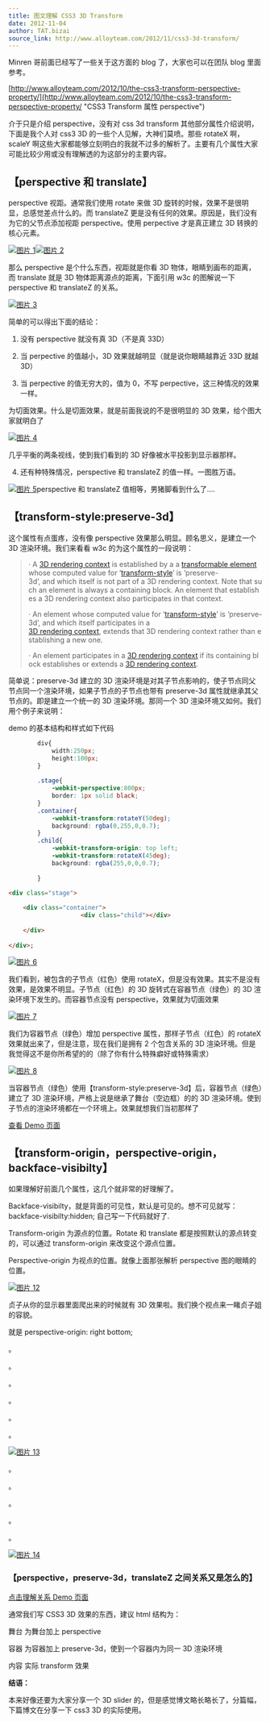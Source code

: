 ```yaml
---
title: 图文理解 CSS3 3D Transform
date: 2012-11-04
author: TAT.bizai
source_link: http://www.alloyteam.com/2012/11/css3-3d-transform/
---
```


<!-- {% raw %} - for jekyll -->

Minren 哥前面已经写了一些关于这方面的 blog 了，大家也可以在团队 blog 里面参考。

[http://www.alloyteam.com/2012/10/the-css3-transform-perspective-property/](http://www.alloyteam.com/2012/10/the-css3-transform-perspective-property/ "CSS3 Transform 属性 perspective")

介于只是介绍 perspective，没有对 css 3d transform 其他部分属性介绍说明，下面是我个人对 css3 3D 的一些个人见解，大神们莫喷。那些 rotateX 啊，scaleY 啊这些大家都能够立刻明白的我就不过多的解析了。主要有几个属性大家可能比较少用或没有理解透的为这部分的主要内容。

## **【perspective 和 translate】**

perspective 视距。通常我们使用 rotate 来做 3D 旋转的时候，效果不是很明显，总感觉差点什么的。而 translateZ 更是没有任何的效果。原因是，我们没有为它的父节点添加视距 perspective。使用 perpective 才是真正建立 3D 转换的核心元素。

[![](http://www.alloyteam.com/wp-content/uploads/2012/11/图片1.png "图片 1")](http://www.alloyteam.com/wp-content/uploads/2012/11/图片1.png)[![](http://www.alloyteam.com/wp-content/uploads/2012/11/图片2.png "图片 2")](http://www.alloyteam.com/wp-content/uploads/2012/11/图片2.png)

那么 perspective 是个什么东西，视距就是你看 3D 物体，眼睛到画布的距离，而 translate 就是 3D 物体距离源点的距离，下面引用 w3c 的图解说一下 perspective 和 translateZ 的关系。

[![](http://www.alloyteam.com/wp-content/uploads/2012/11/图片3.png "图片 3")](http://www.alloyteam.com/wp-content/uploads/2012/11/图片3.png)

简单的可以得出下面的结论：

1. 没有 perspective 就没有真 3D（不是真 33D）

2. 当 perpective 的值越小，3D 效果就越明显（就是说你眼睛越靠近 33D 就越 3D）

3. 当 perpective 的值无穷大的，值为 0，不写 perpective，这三种情况的效果一样。

为切面效果。什么是切面效果，就是前面我说的不是很明显的 3D 效果，给个图大家就明白了

[![](http://www.alloyteam.com/wp-content/uploads/2012/11/图片4.png "图片 4")](http://www.alloyteam.com/wp-content/uploads/2012/11/图片4.png)

几乎平衡的两条视线，使到我们看到的 3D 好像被水平投影到显示器那样。

4. 还有种特殊情况，perspective 和 translateZ 的值一样。一图胜万语。

[![](http://www.alloyteam.com/wp-content/uploads/2012/11/图片5.png "图片 5")](http://www.alloyteam.com/wp-content/uploads/2012/11/图片5.png)perspective 和 translateZ 值相等，男猪脚看到什么了....

## 【transform-style:preserve-3d】

这个属性有点蛋疼，没有像 perspective 效果那么明显。顾名思义，是建立一个 3D 渲染环境。我们来看看 w3c 的为这个属性的一段说明：

> · A [3D rendering context](http://www.w3.org/TR/css3-transforms/#d-rendering-context) is established by a a [transformable element](http://www.w3.org/TR/css3-transforms/#transformable-element) whose computed value for ‘[transform-style](http://www.w3.org/TR/css3-transforms/#transform-style)’ is ‘preserve-3d’, and which itself is not part of a 3D rendering context. Note that such an element is always a containing block. An element that establishes a 3D rendering context also participates in that context.
>
> · An element whose computed value for ‘[transform-style](http://www.w3.org/TR/css3-transforms/#transform-style)’ is ‘preserve-3d’, and which itself participates in a [3D rendering context](http://www.w3.org/TR/css3-transforms/#d-rendering-context), extends that 3D rendering context rather than establishing a new one.
>
> · An element participates in a [3D rendering context](http://www.w3.org/TR/css3-transforms/#d-rendering-context) if its containing block establishes or extends a [3D rendering context](http://www.w3.org/TR/css3-transforms/#d-rendering-context).

简单说：preserve-3d 建立的 3D 渲染环境是对其子节点影响的，使子节点同父节点同一个渲染环境，如果子节点的子节点也带有 preserve-3d 属性就继承其父节点的。即是建立一个统一的 3D 渲染环境。那同一个 3D 渲染环境又如何。我们用个例子来说明：

demo 的基本结构和样式如下代码

```css
        div{
            width:250px;
            height:100px;
        }
 
        .stage{
            -webkit-perspective:800px;
            border: 1px solid black;
        }
        .container{
            -webkit-transform:rotateY(50deg);
            background: rgba(0,255,0,0.7);
        }
        .child{
            -webkit-transform-origin: top left;
            -webkit-transform:rotateX(45deg);
            background: rgba(255,0,0,0.7);
 
        }
```

```html
<div class="stage">
            
    <div class="container">
                    <div class="child"></div>
                
    </div>
        
</div>;
```

[![](http://www.alloyteam.com/wp-content/uploads/2012/11/图片6.png "图片 6")](http://www.alloyteam.com/wp-content/uploads/2012/11/图片6.png)

我们看到，被包含的子节点（红色）使用 rotateX，但是没有效果。其实不是没有效果，是效果不明显。子节点（红色）的 3D 旋转式在容器节点（绿色）的 3D 渲染环境下发生的。而容器节点没有 perspective，效果就为切面效果

[![](http://www.alloyteam.com/wp-content/uploads/2012/11/图片7.png "图片 7")](http://www.alloyteam.com/wp-content/uploads/2012/11/图片7.png)

我们为容器节点（绿色）增加 perspective 属性，那样子节点（红色）的 rotateX 效果就出来了，但是注意，现在我们是拥有 2 个包含关系的 3D 渲染环境。但是我觉得这不是你所希望的的（除了你有什么特殊癖好或特殊需求）

[![](http://www.alloyteam.com/wp-content/uploads/2012/11/图片8.png "图片 8")](http://www.alloyteam.com/wp-content/uploads/2012/11/图片8.png)

当容器节点（绿色）使用【transform-style:preserve-3d】后，容器节点（绿色）建立了 3D 渲染环境，严格上说是继承了舞台（空边框）的的 3D 渲染环境。使到子节点的渲染环境都在一个环境上。效果就想我们当初那样了

[查看 Demo 页面](http://www.alloyteam.com/wp-content/uploads/2012/11/testPreserve_3d.html)

## 【transform-origin，perspective-origin，backface-visibilty】

如果理解好前面几个属性，这几个就非常的好理解了。

Backface-visibilty，就是背面的可见性，默认是可见的。想不可见就写：backface-visibilty:hidden; 自己写一下代码就好了.

Transform-origin 为源点的位置。Rotate 和 translate 都是按照默认的源点转变的，可以通过 transform-origin 来改变这个源点位置。

Perspective-origin 为视点的位置。就像上面那张解析 perspective 图的眼睛的位置。

[![](http://www.alloyteam.com/wp-content/uploads/2012/11/图片12.jpg "图片 12")](http://www.alloyteam.com/wp-content/uploads/2012/11/图片12.jpg)

贞子从你的显示器里面爬出来的时候就有 3D 效果啦。我们换个视点来一睹贞子姐的容貌。

就是 perspective-origin: right bottom;

。

。

。

。

。

。

[![](http://www.alloyteam.com/wp-content/uploads/2012/11/图片13.jpg "图片 13")](http://www.alloyteam.com/wp-content/uploads/2012/11/图片13.jpg)

。

。

。

。

。

[![](http://www.alloyteam.com/wp-content/uploads/2012/11/图片14.jpg "图片 14")](http://www.alloyteam.com/wp-content/uploads/2012/11/图片14.jpg)

### **【perspective，preserve-3d，translateZ 之间关系又是怎么的】**

[点击理解关系 Demo 页面](http://www.alloyteam.com/wp-content/uploads/2012/11/simpleDemo2.html)

通常我们写 CSS3 3D 效果的东西，建议 html 结构为：

舞台 为舞台加上 perspective

容器 为容器加上 preserve-3d，使到一个容器内为同一 3D 渲染环境

内容 实际 transform 效果

**结语：**

本来好像还要为大家分享一个 3D slider 的，但是感觉博文略长略长了，分篇幅，下篇博文在分享一下 css3 3D 的实际使用。

<!-- {% endraw %} - for jekyll -->